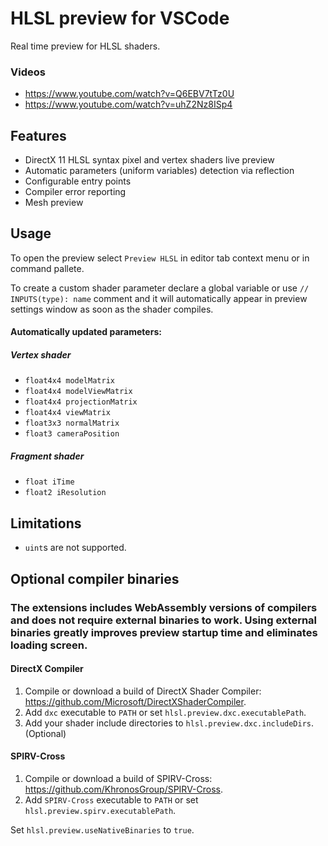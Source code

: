 HLSL preview for VSCode
=======

Real time preview for HLSL shaders.

### Videos
* https://www.youtube.com/watch?v=Q6EBV7tTz0U
* https://www.youtube.com/watch?v=uhZ2Nz8ISp4


## Features
* DirectX 11 HLSL syntax pixel and vertex shaders live preview
* Automatic parameters (uniform variables) detection via reflection
* Configurable entry points
* Compiler error reporting
* Mesh preview

## Usage
To open the preview select `Preview HLSL` in editor tab context menu or in command pallete.

To create a custom shader parameter declare a global variable or use `// INPUTS(type): name` comment and it will automatically appear in preview settings window as soon as the shader compiles.

#### Automatically updated parameters:
##### Vertex shader
* `float4x4 modelMatrix`
* `float4x4 modelViewMatrix`
* `float4x4 projectionMatrix`
* `float4x4 viewMatrix`
* `float3x3 normalMatrix`
* `float3 cameraPosition`
##### Fragment shader
* `float iTime`
* `float2 iResolution`

## Limitations
* `uint`s are not supported.

## Optional compiler binaries

### The extensions includes WebAssembly versions of compilers and does not require external binaries to work. Using external binaries greatly improves preview startup time and eliminates loading screen.

#### DirectX Compiler
1. Compile or download a build of DirectX Shader Compiler:
https://github.com/Microsoft/DirectXShaderCompiler.
1. Add `dxc` executable to `PATH` or set `hlsl.preview.dxc.executablePath`.
1. Add your shader include directories to `hlsl.preview.dxc.includeDirs`. (Optional)

#### SPIRV-Cross
1. Compile or download a build of SPIRV-Cross:
https://github.com/KhronosGroup/SPIRV-Cross.
1. Add `SPIRV-Cross` executable to `PATH` or set `hlsl.preview.spirv.executablePath`.

Set `hlsl.preview.useNativeBinaries` to `true`.
